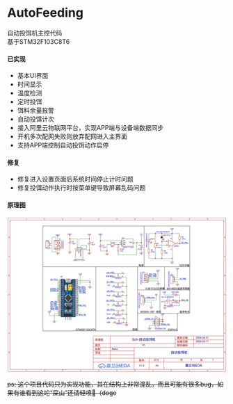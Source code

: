 # AutoFeeding  
自动投饵机主控代码  
基于STM32F103C8T6  

#### 已实现  
- 基本UI界面  
- 时间显示  
- 温度检测  
- 定时投饵  
- 饵料余量报警  
- 自动投饵计次  
- 接入阿里云物联网平台，实现APP端与设备端数据同步  
- 开机多次配网失败则放弃配网进入主界面  
- 支持APP端控制自动投饵动作启停  

#### 修复  
- 修复进入设置页面后系统时间停止计时问题
- 修复投饵动作执行时按菜单键导致屏幕乱码问题

#### 原理图
![自动投饵机_原理图](Otherfiles/SCH_自动投饵机.png)

~~ps: 这个项目代码只为实现功能，其在结构上非常混乱，而且可能有很多bug，如果有谁看到这坨“屎山”还请轻喷🤡（doge~~